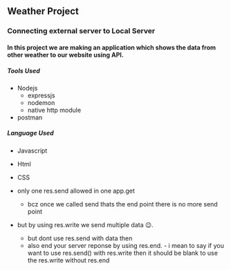 ## Weather Project

### Connecting external server to Local Server

#### In this project we are making an application which shows the data from other weather to our website using API.

##### Tools Used

- Nodejs
    - expressjs
    - nodemon
    - native http module
- postman

##### Language Used

- Javascript
- Html
- CSS




- only one res.send allowed in one app.get
    - bcz once we called send thats the end point there is no more send point

- but by using res.write we send multiple data 😉.
    - but dont use res.send with data then
    - also end your server reponse by using res.end.
            - i mean to say if you want to use res.send() with res.write then it should be blank to use the res.write without res.end
